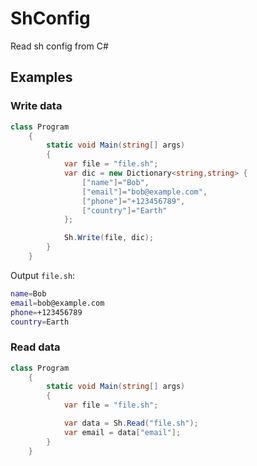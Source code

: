 # ShConfig
Read sh config from C#

## Examples
### Write data
```csharp
class Program
    {
        static void Main(string[] args)
        {
            var file = "file.sh";
            var dic = new Dictionary<string,string> {
                ["name"]="Bob",
                ["email"]="bob@example.com",
                ["phone"]="+123456789",
                ["country"]="Earth"
            };

            Sh.Write(file, dic);
        }
    }
```
Output `file.sh`:
```sh
name=Bob
email=bob@example.com
phone=+123456789
country=Earth
```
### Read data
```csharp
class Program
    {
        static void Main(string[] args)
        {
            var file = "file.sh";

            var data = Sh.Read("file.sh");
            var email = data["email"];
        }
    }
```
